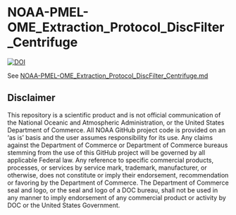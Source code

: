 # NOAA-PMEL-OME_Extraction_Protocol_DiscFilter_Centrifuge

[![DOI](https://zenodo.org/badge/1032147704.svg)](https://doi.org/10.5281/zenodo.16740832)


See [NOAA-PMEL-OME_Extraction_Protocol_DiscFilter_Centrifuge.md](https://github.com/HanWeinrich/NOAA-PMEL-OME_Extraction_Protocol_DiscFilter_Centrifuge/blob/main/NOAA-PMEL-OME_Extraction_Protocol_DiscFilter_Centrifuge.md)

## Disclaimer
This repository is a scientific product and is not official communication of the National Oceanic and Atmospheric Administration, or the United States Department of Commerce. All NOAA GitHub project code is provided on an ‘as is’ basis and the user assumes responsibility for its use. Any claims against the Department of Commerce or Department of Commerce bureaus stemming from the use of this GitHub project will be governed by all applicable Federal law. Any reference to specific commercial products, processes, or services by service mark, trademark, manufacturer, or otherwise, does not constitute or imply their endorsement, recommendation or favoring by the Department of Commerce. The Department of Commerce seal and logo, or the seal and logo of a DOC bureau, shall not be used in any manner to imply endorsement of any commercial product or activity by DOC or the United States Government.
